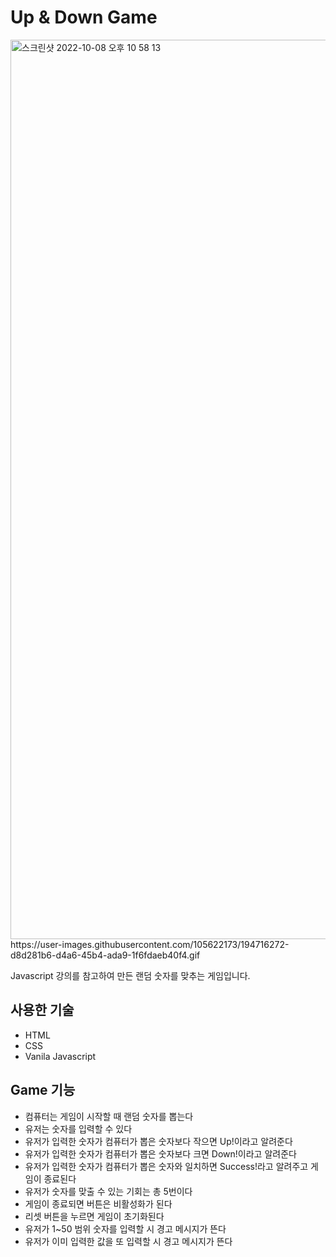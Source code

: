 # Up & Down Game

<img width="1439" alt="스크린샷 2022-10-08 오후 10 58 13" src="https://user-images.githubusercontent.com/105622173/194711229-b75ee333-ecc1-46cf-976a-6c6af4eced16.png">
https://user-images.githubusercontent.com/105622173/194716272-d8d281b6-d4a6-45b4-ada9-1f6fdaeb40f4.gif

<p> Javascript 강의를 참고하여 만든 랜덤 숫자를 맞추는 게임입니다. </p>

<h2>사용한 기술</h2>
<ul>
  <li>HTML</li>
  <li>CSS</li>
  <li>Vanila Javascript</li>
</ul>

<h2>Game 기능</h2>
<ul>
  <li>컴퓨터는 게임이 시작할 때 랜덤 숫자를 뽑는다</li>
  <li>유저는 숫자를 입력할 수 있다</li>
  <li>유저가 입력한 숫자가 컴퓨터가 뽑은 숫자보다 작으면 Up!이라고 알려준다</li>
  <li>유저가 입력한 숫자가 컴퓨터가 뽑은 숫자보다 크면 Down!이라고 알려준다</li>
  <li>유저가 입력한 숫자가 컴퓨터가 뽑은 숫자와 일치하면 Success!라고 알려주고 게임이 종료된다</li>
  <li>유저가 숫자를 맞출 수 있는 기회는 총 5번이다</li>
  <li>게임이 종료되면 버튼은 비활성화가 된다</li>
  <li>리셋 버튼을 누르면 게임이 초기화된다</li>
  <li>유저가 1~50 범위 숫자를 입력할 시 경고 메시지가 뜬다</li>
  <li>유저가 이미 입력한 값을 또 입력할 시 경고 메시지가 뜬다</li>
</ul>

